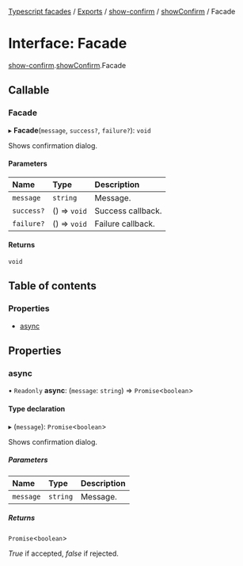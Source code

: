 [Typescript facades](../index.md) / [Exports](../modules.md) / [show-confirm](../modules/show_confirm.md) / [showConfirm](../modules/show_confirm.showConfirm.md) / Facade

# Interface: Facade

[show-confirm](../modules/show_confirm.md).[showConfirm](../modules/show_confirm.showConfirm.md).Facade

## Callable

### Facade

▸ **Facade**(`message`, `success?`, `failure?`): `void`

Shows confirmation dialog.

#### Parameters

| Name | Type | Description |
| :------ | :------ | :------ |
| `message` | `string` | Message. |
| `success?` | () => `void` | Success callback. |
| `failure?` | () => `void` | Failure callback. |

#### Returns

`void`

## Table of contents

### Properties

- [async](show_confirm.showConfirm.Facade.md#async)

## Properties

### async

• `Readonly` **async**: (`message`: `string`) => `Promise`<`boolean`\>

#### Type declaration

▸ (`message`): `Promise`<`boolean`\>

Shows confirmation dialog.

##### Parameters

| Name | Type | Description |
| :------ | :------ | :------ |
| `message` | `string` | Message. |

##### Returns

`Promise`<`boolean`\>

_True_ if accepted, _false_ if rejected.
